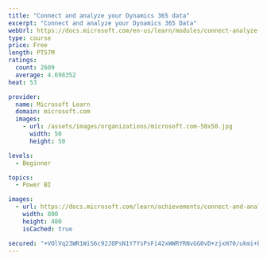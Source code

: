 ```yaml
---
title: "Connect and analyze your Dynamics 365 data​"
excerpt: "Connect and analyze your Dynamics 365 Data​"
webUrl: https://docs.microsoft.com/en-us/learn/modules/connect-analyze-dynamics-365-data/
type: course
price: Free
length: PT57M
ratings:
  count: 2609
  average: 4.698352
heat: 53

provider:
  name: Microsoft Learn
  domain: microsoft.com
  images:
    - url: /assets/images/organizations/microsoft.com-50x50.jpg
      width: 50
      height: 50

levels:
  - Beginner

topics:
  - Power BI

images:
  - url: https://docs.microsoft.com/learn/achievements/connect-and-analyze-your-microsoft-dynamics-365-data-social.png
    width: 800
    height: 400
    isCached: true

secured: "+VOlVq23WR1WiS6c92JOPsN1Y7YsPsFi42xWWRYRNvGG0vD+zjxH70/ukmi+bwZyLkkWRp4h8UjWwa+7Ucecv+R+WFuWqZbxIXqi3QdyeasX2kIRzQhKpSbmUDWxdX1uEX2yIsw24lgvBcnTSv58VH7dfxjtdoJOcNnnbHob5Os0e7hIgYPh1Dkl5qxvkZJGuSC62M6iTir3C8Q1AvxggtccEwVxc3K6RZEy1cFr0rC70wk7md9sNjQYHTehFMYj4SdqcrnHGQ9PKnpIE7X8P8DJ+whipOxzcGtGj1rEgL8Bb7FSazcxSSpBPW5u+dx6TUAoAVuqT8TVOMdiVAZFO30p0FC9wlBIPmkjfe4SH1oerb6yVWPqWPBPLfJ8SMmhGVsET6xr5dLbyNcebuCdUw+EYFq1PtrBPcX3Zhy7Rew=;THrc1Q5A2qLSW/ial33/zA=="
---
```


